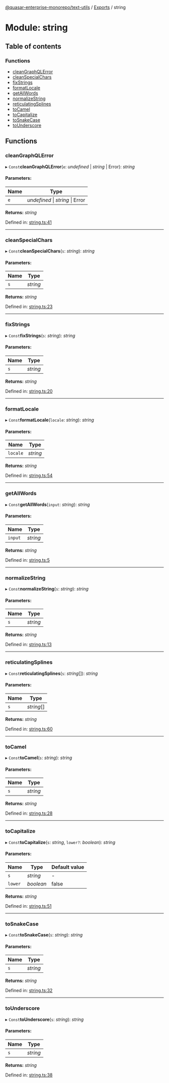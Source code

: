 [@quasar-enterprise-monorepo/text-utils](../README.md) / [Exports](../modules.md) / string

# Module: string

## Table of contents

### Functions

- [cleanGraphQLError](string.md#cleangraphqlerror)
- [cleanSpecialChars](string.md#cleanspecialchars)
- [fixStrings](string.md#fixstrings)
- [formatLocale](string.md#formatlocale)
- [getAllWords](string.md#getallwords)
- [normalizeString](string.md#normalizestring)
- [reticulatingSplines](string.md#reticulatingsplines)
- [toCamel](string.md#tocamel)
- [toCapitalize](string.md#tocapitalize)
- [toSnakeCase](string.md#tosnakecase)
- [toUnderscore](string.md#tounderscore)

## Functions

### cleanGraphQLError

▸ `Const`**cleanGraphQLError**(`e`: *undefined* \| *string* \| Error): *string*

#### Parameters:

Name | Type |
------ | ------ |
`e` | *undefined* \| *string* \| Error |

**Returns:** *string*

Defined in: [string.ts:41](https://github.com/bloodf/quasar-enterprise-monorepo/blob/master/utils/text-utils/src/string.ts#L41)

___

### cleanSpecialChars

▸ `Const`**cleanSpecialChars**(`s`: *string*): *string*

#### Parameters:

Name | Type |
------ | ------ |
`s` | *string* |

**Returns:** *string*

Defined in: [string.ts:23](https://github.com/bloodf/quasar-enterprise-monorepo/blob/master/utils/text-utils/src/string.ts#L23)

___

### fixStrings

▸ `Const`**fixStrings**(`s`: *string*): *string*

#### Parameters:

Name | Type |
------ | ------ |
`s` | *string* |

**Returns:** *string*

Defined in: [string.ts:20](https://github.com/bloodf/quasar-enterprise-monorepo/blob/master/utils/text-utils/src/string.ts#L20)

___

### formatLocale

▸ `Const`**formatLocale**(`locale`: *string*): *string*

#### Parameters:

Name | Type |
------ | ------ |
`locale` | *string* |

**Returns:** *string*

Defined in: [string.ts:54](https://github.com/bloodf/quasar-enterprise-monorepo/blob/master/utils/text-utils/src/string.ts#L54)

___

### getAllWords

▸ `Const`**getAllWords**(`input`: *string*): *string*

#### Parameters:

Name | Type |
------ | ------ |
`input` | *string* |

**Returns:** *string*

Defined in: [string.ts:5](https://github.com/bloodf/quasar-enterprise-monorepo/blob/master/utils/text-utils/src/string.ts#L5)

___

### normalizeString

▸ `Const`**normalizeString**(`s`: *string*): *string*

#### Parameters:

Name | Type |
------ | ------ |
`s` | *string* |

**Returns:** *string*

Defined in: [string.ts:13](https://github.com/bloodf/quasar-enterprise-monorepo/blob/master/utils/text-utils/src/string.ts#L13)

___

### reticulatingSplines

▸ `Const`**reticulatingSplines**(`s`: *string*[]): *string*

#### Parameters:

Name | Type |
------ | ------ |
`s` | *string*[] |

**Returns:** *string*

Defined in: [string.ts:60](https://github.com/bloodf/quasar-enterprise-monorepo/blob/master/utils/text-utils/src/string.ts#L60)

___

### toCamel

▸ `Const`**toCamel**(`s`: *string*): *string*

#### Parameters:

Name | Type |
------ | ------ |
`s` | *string* |

**Returns:** *string*

Defined in: [string.ts:28](https://github.com/bloodf/quasar-enterprise-monorepo/blob/master/utils/text-utils/src/string.ts#L28)

___

### toCapitalize

▸ `Const`**toCapitalize**(`s`: *string*, `lower?`: *boolean*): *string*

#### Parameters:

Name | Type | Default value |
------ | ------ | ------ |
`s` | *string* | - |
`lower` | *boolean* | false |

**Returns:** *string*

Defined in: [string.ts:51](https://github.com/bloodf/quasar-enterprise-monorepo/blob/master/utils/text-utils/src/string.ts#L51)

___

### toSnakeCase

▸ `Const`**toSnakeCase**(`s`: *string*): *string*

#### Parameters:

Name | Type |
------ | ------ |
`s` | *string* |

**Returns:** *string*

Defined in: [string.ts:32](https://github.com/bloodf/quasar-enterprise-monorepo/blob/master/utils/text-utils/src/string.ts#L32)

___

### toUnderscore

▸ `Const`**toUnderscore**(`s`: *string*): *string*

#### Parameters:

Name | Type |
------ | ------ |
`s` | *string* |

**Returns:** *string*

Defined in: [string.ts:38](https://github.com/bloodf/quasar-enterprise-monorepo/blob/master/utils/text-utils/src/string.ts#L38)
